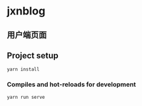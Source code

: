 # jxnblog

## 用户端页面

## Project setup
```
yarn install
```

### Compiles and hot-reloads for development
```
yarn run serve
```
